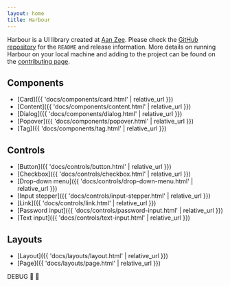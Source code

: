 ```yaml
---
layout: home
title: Harbour
---
```

Harbour is a UI library created at [Aan Zee](https://www.aanzee.nl). Please check the [GitHub repository](https://github.com/AanZee/harbour) for the `README` and release information. More details on running Harbour on your local machine and adding to the project can be found on the [contributing page](https://github.com/AanZee/harbour/blob/master/docs/CONTRIBUTING.md).

## Components

* [Card]({{ 'docs/components/card.html' | relative_url }})
* [Content]({{ 'docs/components/content.html' | relative_url }})
* [Dialog]({{ 'docs/components/dialog.html' | relative_url }})
* [Popover]({{ 'docs/components/popover.html' | relative_url }})
* [Tag]({{ 'docs/components/tag.html' | relative_url }})

## Controls

* [Button]({{ 'docs/controls/button.html' | relative_url }})
* [Checkbox]({{ 'docs/controls/checkbox.html' | relative_url }})
* [Drop-down menu]({{ 'docs/controls/drop-down-menu.html' | relative_url }})
* [Input stepper]({{ 'docs/controls/input-stepper.html' | relative_url }})
* [Link]({{ 'docs/controls/link.html' | relative_url }})
* [Password input]({{ 'docs/controls/password-input.html' | relative_url }})
* [Text input]({{ 'docs/controls/text-input.html' | relative_url }})

## Layouts

* [Layout]({{ 'docs/layouts/layout.html' | relative_url }})
* [Page]({{ 'docs/layouts/page.html' | relative_url }})

DEBUG 💩 🎉